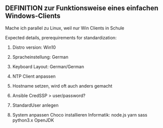 ## DEFINITION zur Funktionsweise eines einfachen Windows-Clients

Mache ich parallel zu Linux, weil nur Win Clients in Schule

Expected details, prerequirements for standardization:

1. Distro version: Win10
2. Spracheinstellung: German
3. Keyboard Layout: German/German
4. NTP Client anpassen
5. Hostname setzen, wird oft auch anders gemacht
6. Ansible CredSSP > user/password?

7. StandardUser anlegen

8. System anpassen
   Choco installieren
   Informatik:
   node.js
   yarn
   sass
   python3.x
   OpenJDK
